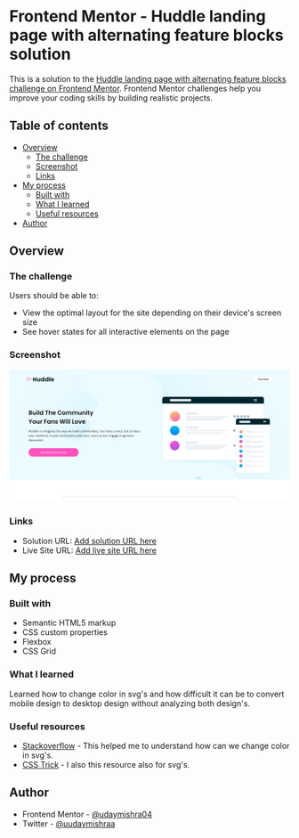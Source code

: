# Frontend Mentor - Huddle landing page with alternating feature blocks solution

This is a solution to the [Huddle landing page with alternating feature blocks challenge on Frontend Mentor](https://www.frontendmentor.io/challenges/huddle-landing-page-with-alternating-feature-blocks-5ca5f5981e82137ec91a5100). Frontend Mentor challenges help you improve your coding skills by building realistic projects. 

## Table of contents

- [Overview](#overview)
  - [The challenge](#the-challenge)
  - [Screenshot](#screenshot)
  - [Links](#links)
- [My process](#my-process)
  - [Built with](#built-with)
  - [What I learned](#what-i-learned)
  - [Useful resources](#useful-resources)
- [Author](#author)

## Overview

### The challenge

Users should be able to:

- View the optimal layout for the site depending on their device's screen size
- See hover states for all interactive elements on the page

### Screenshot

![](Screenshot.png)

### Links

- Solution URL: [Add solution URL here](https://www.frontendmentor.io/solutions/huddle-landing-page-aIPTH8Mf4O)
- Live Site URL: [Add live site URL here](https://huddle-landing-page-udaymishra04.netlify.app/)

## My process

### Built with

- Semantic HTML5 markup
- CSS custom properties
- Flexbox
- CSS Grid

### What I learned

Learned how to change color in svg's and how difficult it can be to convert mobile design to desktop design without analyzing both design's.

### Useful resources

- [Stackoverflow](https://stackoverflow.com/questions/22252472/how-can-i-change-the-color-of-an-svg-element) - This helped me to understand how can we change color in svg's.
- [CSS Trick](https://css-tricks.com/change-color-of-svg-on-hover/) - I also this resource also for svg's.

## Author

- Frontend Mentor - [@udaymishra04](https://www.frontendmentor.io/profile/udaymishra04)
- Twitter - [@uudaymishraa](https://www.twitter.com/uudaymishraa)
